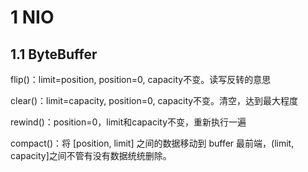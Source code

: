 # 1 NIO

## 1.1 ByteBuffer

flip()：limit=position, position=0, capacity不变。读写反转的意思

clear()：limit=capacity, position=0, capacity不变。清空，达到最大程度

rewind()：position=0，limit和capacity不变，重新执行一遍

compact()：将 [position, limit] 之间的数据移动到 buffer 最前端，(limit, capacity]之间不管有没有数据统统删除。